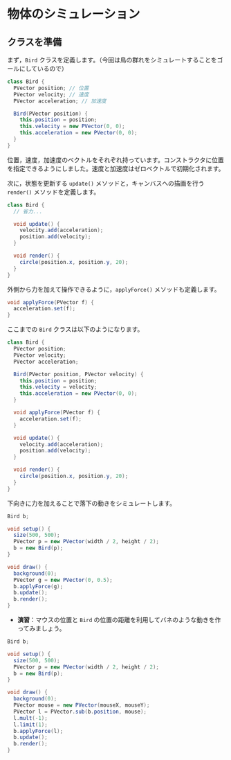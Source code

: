 # 物体のシミュレーション

## クラスを準備

まず，`Bird` クラスを定義します。（今回は鳥の群れをシミュレートすることをゴールにしているので）

```java
class Bird {
  PVector position; // 位置
  PVector velocity; // 速度
  PVector acceleration; // 加速度

  Bird(PVector position) {
    this.position = position;
    this.velocity = new PVector(0, 0);
    this.acceleration = new PVector(0, 0);
  }
}
```

位置，速度，加速度のベクトルをそれぞれ持っています。コンストラクタに位置を指定できるようにしました。速度と加速度はゼロベクトルで初期化されます。

次に，状態を更新する `update()` メソッドと，キャンバスへの描画を行う `render()` メソッドを定義します。

```java
class Bird {
  // 省力...

  void update() {
    velocity.add(acceleration);
    position.add(velocity);
  }

  void render() {
    circle(position.x, position.y, 20);
  }
}
```

外側から力を加えて操作できるように，`applyForce()` メソッドも定義します。

```java
void applyForce(PVector f) {
  acceleration.set(f);
}
```

ここまでの `Bird` クラスは以下のようになります。

```java
class Bird {
  PVector position;
  PVector velocity;
  PVector acceleration;

  Bird(PVector position, PVector velocity) {
    this.position = position;
    this.velocity = velocity;
    this.acceleration = new PVector(0, 0);
  }

  void applyForce(PVector f) {
    acceleration.set(f);
  }

  void update() {
    velocity.add(acceleration);
    position.add(velocity);
  }

  void render() {
    circle(position.x, position.y, 20);
  }
}
```

下向きに力を加えることで落下の動きをシミュレートします。

```java
Bird b;

void setup() {
  size(500, 500);
  PVector p = new PVector(width / 2, height / 2);
  b = new Bird(p);
}

void draw() {
  background(0);
  PVector g = new PVector(0, 0.5);
  b.applyForce(g);
  b.update();
  b.render();
}
```

- **演習**：マウスの位置と `Bird` の位置の距離を利用してバネのような動きを作ってみましょう。

```java
Bird b;

void setup() {
  size(500, 500);
  PVector p = new PVector(width / 2, height / 2);
  b = new Bird(p);
}

void draw() {
  background(0);
  PVector mouse = new PVector(mouseX, mouseY);
  PVector l = PVector.sub(b.position, mouse);
  l.mult(-1);
  l.limit(1);
  b.applyForce(l);
  b.update();
  b.render();
}
```
